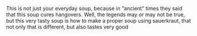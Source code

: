 This is not just your everyday soup, because in “ancient” times they said that this soup cures hangovers. Well, the legends may or may not be true, but this very tasty soup is how to make a proper soup using sauerkraut, that not only that is different, but also tastes very good